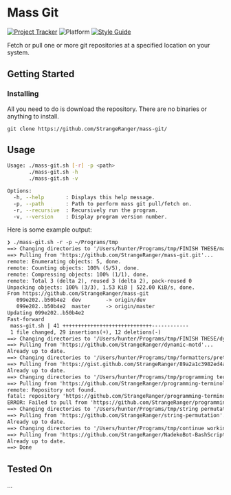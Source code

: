 # Mass Git

[![Project Tracker](https://img.shields.io/badge/repo%20status-Project%20Tracker-lightgrey)](https://randomserver.xyz/project-tracker.html#mass-git)
![Platform](https://img.shields.io/badge/platform-Linux%20|%20macOS-lightgrey)
[![Style Guide](https://img.shields.io/badge/code%20style-Style%20Guide-blueviolet)](https://github.com/StrangeRanger/bash-style-guide)

Fetch or pull one or more git repositories at a specified location on your system.

## Getting Started

### Installing

All you need to do is download the repository. There are no binaries or anything to install.

`git clone https://github.com/StrangeRanger/mass-git/`

## Usage

```bash
Usage: ./mass-git.sh [-r] -p <path>
       ./mass-git.sh -h
       ./mass-git.sh -v

Options:
  -h, --help       : Displays this help message.
  -p, --path       : Path to perform mass git pull/fetch on.
  -r, --recursive  : Recursively run the program.
  -v, --version    : Display program version number.
```

Here is some example output:

```txt
❯ ./mass-git.sh -r -p ~/Programs/tmp
==> Changing directories to '/Users/hunter/Programs/tmp/FINISH THESE/mass-git/'...
==> Pulling from 'https://github.com/StrangeRanger/mass-git.git'...
remote: Enumerating objects: 5, done.
remote: Counting objects: 100% (5/5), done.
remote: Compressing objects: 100% (1/1), done.
remote: Total 3 (delta 2), reused 3 (delta 2), pack-reused 0
Unpacking objects: 100% (3/3), 1.53 KiB | 522.00 KiB/s, done.
From https://github.com/StrangeRanger/mass-git
   099e202..b50b4e2  dev        -> origin/dev
   099e202..b50b4e2  master     -> origin/master
Updating 099e202..b50b4e2
Fast-forward
 mass-git.sh | 41 +++++++++++++++++++++++++++++------------
 1 file changed, 29 insertions(+), 12 deletions(-)
==> Changing directories to '/Users/hunter/Programs/tmp/FINISH THESE/dynamic motd/'...
==> Pulling from 'https://github.com/StrangeRanger/dynamic-motd'...
Already up to date.
==> Changing directories to '/Users/hunter/Programs/tmp/formatters/prettier/'...
==> Pulling from 'https://gist.github.com/StrangeRanger/89a2a1c3982ed4ac392d9425463ba4e8'...
Already up to date.
==> Changing directories to '/Users/hunter/Programs/tmp/programming terminology/'...
==> Pulling from 'https://github.com/StrangeRanger/programming-terminology'...
remote: Repository not found.
fatal: repository 'https://github.com/StrangeRanger/programming-terminology/' not found
ERROR: Failed to pull from 'https://github.com/StrangeRanger/programming-terminology'
==> Changing directories to '/Users/hunter/Programs/tmp/string permutation/'...
==> Pulling from 'https://github.com/StrangeRanger/string-permutation'...
Already up to date.
==> Changing directories to '/Users/hunter/Programs/tmp/continue working on/NadekoBot-BashScript/'...
==> Pulling from 'https://github.com/StrangeRanger/NadekoBot-BashScript'...
Already up to date.
==> Done
```

## Tested On

...
